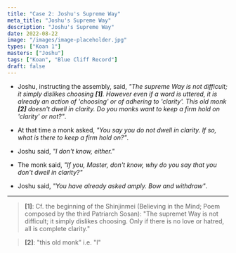 ```yaml
---
title: "Case 2: Joshu's Supreme Way"
meta_title: "Joshu's Supreme Way"
description: "Joshu's Supreme Way"
date: 2022-08-22
image: "/images/image-placeholder.jpg"
types: ["Koan 1"]
masters: ["Joshu"]
tags: ["Koan", "Blue Cliff Record"]
draft: false
---
```


- Joshu, instructing the assembly, said, _"The supreme Way is not difficult; it simply dislikes choosing **[1]**. However even if a word is uttered, it is already an action of 'choosing' or of adhering
to 'clarity'. This old monk **[2]** doesn't dwell in clarity. Do you monks want to keep a firm hold on 'clarity' or not?"_.

- At that time a monk asked, _"You say you do not dwell in clarity. If so, what is there to keep a firm hold on?"_.

- Joshu said, _"I don't know, either."_

- The monk said, _"If you, Master, don't know, why do you say that you don't dwell in clarity?"_

- Joshu said, _"You have already asked amply. Bow and withdraw"_.

***

> **[1]**: Cf. the beginning of the Shinjinmei (Believing in the Mind; Poem composed by the third Patriarch Sosan):
"The supremet Way is not difficult; it simply dislikes choosing. Only if there is no love or hatred, all is complete clarity."

> **[2]**: "this old monk" i.e. "I"
